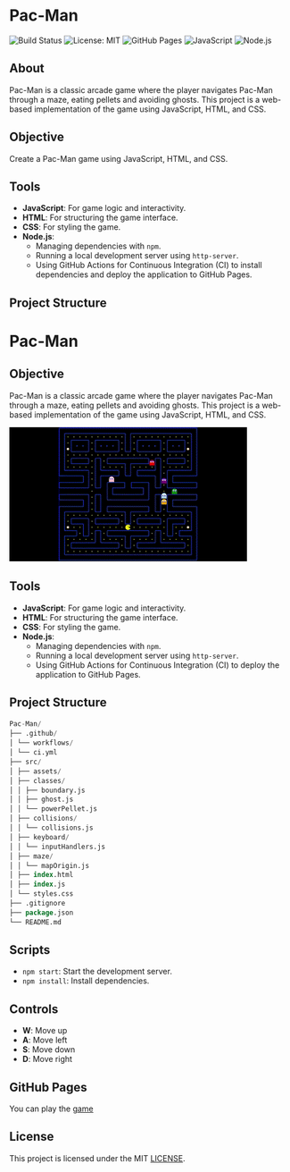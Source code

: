 # Pac-Man

![Build Status](https://github.com/gadiim/Pac-Man/actions/workflows/ci.yml/badge.svg)
![License: MIT](https://img.shields.io/badge/License-MIT-yellow.svg)
![GitHub Pages](https://img.shields.io/badge/GitHub-Pages-blue.svg)
![JavaScript](https://img.shields.io/badge/JavaScript-ES6-yellow.svg)
![Node.js](https://img.shields.io/badge/Node.js-v20-green.svg)

## About
Pac-Man is a classic arcade game where the player navigates Pac-Man through a maze, eating pellets and avoiding ghosts. This project is a web-based implementation of the game using JavaScript, HTML, and CSS.

## Objective
Create a Pac-Man game using JavaScript, HTML, and CSS.

## Tools
- **JavaScript**: For game logic and interactivity.
- **HTML**: For structuring the game interface.
- **CSS**: For styling the game.
- **Node.js**: 
  - Managing dependencies with `npm`.
  - Running a local development server using `http-server`.
  - Using GitHub Actions for Continuous Integration (CI) to install dependencies and deploy the application to GitHub Pages.

## Project Structure
# Pac-Man

## Objective
Pac-Man is a classic arcade game where the player navigates Pac-Man through a maze, eating pellets and avoiding ghosts. This project is a web-based implementation of the game using JavaScript, HTML, and CSS.

![gameClip](.images/gameClip.gif)

## Tools
- **JavaScript**: For game logic and interactivity.
- **HTML**: For structuring the game interface.
- **CSS**: For styling the game.
- **Node.js**: 
  - Managing dependencies with `npm`.
  - Running a local development server using `http-server`.
  - Using GitHub Actions for Continuous Integration (CI) to deploy the application to GitHub Pages.

## Project Structure
   ```sql
Pac-Man/
├── .github/
│ └── workflows/
│ └── ci.yml
├── src/
│ ├── assets/
│ ├── classes/
│ │ ├── boundary.js
│ │ ├── ghost.js
│ │ └── powerPellet.js
│ ├── collisions/
│ │ └── collisions.js
│ ├── keyboard/
│ │ └── inputHandlers.js
│ ├── maze/
│ │ └── mapOrigin.js
│ ├── index.html
│ ├── index.js
│ └── styles.css
├── .gitignore
├── package.json
└── README.md
  ```
## Scripts
- `npm start`: Start the development server.
- `npm install`: Install dependencies.

## Controls
- **W**: Move up
- **A**: Move left
- **S**: Move down
- **D**: Move right

## GitHub Pages
You can play the [game](https://gadiim.github.io/Pac-Man/)

## License
This project is licensed under the MIT [LICENSE](LICENSE).
